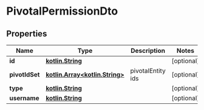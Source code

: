 # PivotalPermissionDto

## Properties
Name | Type | Description | Notes
------------ | ------------- | ------------- | -------------
**id** | [**kotlin.String**](.md) |  |  [optional]
**pivotIdSet** | [**kotlin.Array&lt;kotlin.String&gt;**](.md) | pivotalEntity ids |  [optional]
**type** | [**kotlin.String**](.md) |  |  [optional]
**username** | [**kotlin.String**](.md) |  |  [optional]
